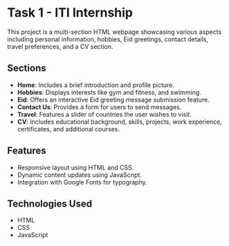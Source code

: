 # Task 1 - ITI Internship

This project is a multi-section HTML webpage showcasing various aspects including personal information, hobbies, Eid greetings, contact details, travel preferences, and a CV section.

## Sections

- **Home**: Includes a brief introduction and profile picture.
- **Hobbies**: Displays interests like gym and fitness, and swimming.
- **Eid**: Offers an interactive Eid greeting message submission feature.
- **Contact Us**: Provides a form for users to send messages.
- **Travel**: Features a slider of countries the user wishes to visit.
- **CV**: Includes educational background, skills, projects, work experience, certificates, and additional courses.

## Features

- Responsive layout using HTML and CSS.
- Dynamic content updates using JavaScript.
- Integration with Google Fonts for typography.

## Technologies Used

- HTML
- CSS
- JavaScript
